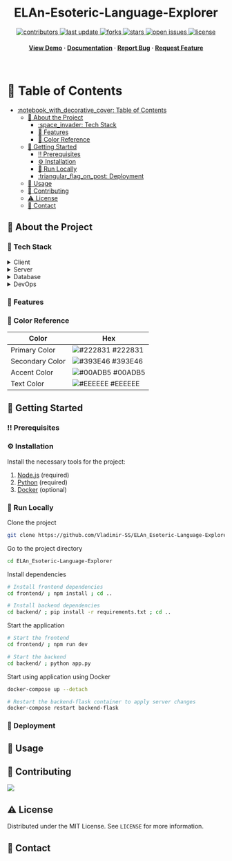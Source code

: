 <div align="center">

  <h1>ELAn-Esoteric-Language-Explorer</h1>

<!-- Badges -->
<p>
  <a href="https://github.com/Vladimir-SS/ELAn_Esoteric-Language-Explorer/graphs/contributors">
    <img src="https://img.shields.io/github/contributors/Vladimir-SS/ELAn_Esoteric-Language-Explorer" alt="contributors" />
  </a>
  <a href="">
    <img src="https://img.shields.io/github/last-commit/Vladimir-SS/ELAn_Esoteric-Language-Explorer" alt="last update" />
  </a>
  <a href="https://github.com/Vladimir-SS/ELAn_Esoteric-Language-Explorer/network/members">
    <img src="https://img.shields.io/github/forks/Vladimir-SS/ELAn_Esoteric-Language-Explorer" alt="forks" />
  </a>
  <a href="https://github.com/Vladimir-SS/ELAn_Esoteric-Language-Explorer/stargazers">
    <img src="https://img.shields.io/github/stars/Vladimir-SS/ELAn_Esoteric-Language-Explorer" alt="stars" />
  </a>
  <a href="https://github.com/Vladimir-SS/ELAn_Esoteric-Language-Explorer/issues/">
    <img src="https://img.shields.io/github/issues/Vladimir-SS/ELAn_Esoteric-Language-Explorer" alt="open issues" />
  </a>
  <a href="https://github.com/Vladimir-SS/ELAn_Esoteric-Language-Explorer/blob/master/LICENSE">
    <img src="https://img.shields.io/github/license/Vladimir-SS/ELAn_Esoteric-Language-Explorer.svg" alt="license" />
  </a>
</p>

<h4>
    <a href="https://github.com/Vladimir-SS/ELAn_Esoteric-Language-Explorer/">View Demo</a>
  <span> · </span>
    <a href="https://github.com/Vladimir-SS/ELAn_Esoteric-Language-Explorer">Documentation</a>
  <span> · </span>
    <a href="https://github.com/Vladimir-SS/ELAn_Esoteric-Language-Explorer/issues/">Report Bug</a>
  <span> · </span>
    <a href="https://github.com/Vladimir-SS/ELAn_Esoteric-Language-Explorer/issues/">Request Feature</a>
  </h4>
</div>

<br />

<!-- Table of Contents -->
# :notebook_with_decorative_cover: Table of Contents

- [:notebook\_with\_decorative\_cover: Table of Contents](#notebook_with_decorative_cover-table-of-contents)
  - [:star2: About the Project](#star2-about-the-project)
    - [:space\_invader: Tech Stack](#space_invader-tech-stack)
    - [:dart: Features](#dart-features)
    - [:art: Color Reference](#art-color-reference)
  - [:toolbox: Getting Started](#toolbox-getting-started)
    - [:bangbang: Prerequisites](#bangbang-prerequisites)
    - [:gear: Installation](#gear-installation)
    - [:running: Run Locally](#running-run-locally)
    - [:triangular\_flag\_on\_post: Deployment](#triangular_flag_on_post-deployment)
  - [:eyes: Usage](#eyes-usage)
  - [:wave: Contributing](#wave-contributing)
  - [:warning: License](#warning-license)
  - [:handshake: Contact](#handshake-contact)



<!-- About the Project -->
## :star2: About the Project


<!-- Screenshots -->
<!-- ### :camera: Screenshots

<div align="center">
  <img src="https://placehold.co/600x400?text=Your+Screenshot+here" alt="screenshot" />
</div> -->


<!-- TechStack -->
### :space_invader: Tech Stack

<details>
  <summary>Client</summary>
  <ul>
    <li><a href="https://www.typescriptlang.org/">Typescript</a></li>
    <li><a href="https://reactjs.org/">React.js</a></li>
    <li><a href="https://vitejs.dev/">Vite</a></li>
  </ul>
</details>

<details>
  <summary>Server</summary>
  <ul>
    <!-- Flask> -->
    <li><a href="https://flask.palletsprojects.com/en/stable/">Flask</a></li>
  </ul>
</details>

<details>
<summary>Database</summary>
  <ul>
    <li><a href="https://jena.apache.org/documentation/fuseki2/">Apache Jena Fuseki</a></li>
  </ul>
</details>

<details>
<summary>DevOps</summary>
  <ul>
    <li><a href="https://www.docker.com/">Docker</a></li>
  </ul>
</details>

<!-- Features -->
### :dart: Features

<!-- - Feature 1
- Feature 2
- Feature 3 -->

<!-- Color Reference -->
### :art: Color Reference

| Color           | Hex                                                              |
| --------------- | ---------------------------------------------------------------- |
| Primary Color   | ![#222831](https://via.placeholder.com/10/222831?text=+) #222831 |
| Secondary Color | ![#393E46](https://via.placeholder.com/10/393E46?text=+) #393E46 |
| Accent Color    | ![#00ADB5](https://via.placeholder.com/10/00ADB5?text=+) #00ADB5 |
| Text Color      | ![#EEEEEE](https://via.placeholder.com/10/EEEEEE?text=+) #EEEEEE |


<!-- Env Variables -->
<!-- ### :key: Environment Variables

To run this project, you will need to add the following environment variables to your .env file

`API_KEY`

`ANOTHER_API_KEY` -->

<!-- Getting Started -->
## 	:toolbox: Getting Started

<!-- Prerequisites -->
### :bangbang: Prerequisites

<!-- Installation -->
### :gear: Installation

Install the necessary tools for the project:

1. [Node.js](https://nodejs.org/) (required)
2. [Python](https://www.python.org/) (required)
3. [Docker](https://www.docker.com/) (optional)

<!-- Running Tests -->
<!-- ### :test_tube: Running Tests

To run tests, run the following command

```bash
  yarn test test
``` -->

<!-- Run Locally -->
### :running: Run Locally

Clone the project

```bash
git clone https://github.com/Vladimir-SS/ELAn_Esoteric-Language-Explorer.git
```

Go to the project directory

```bash
cd ELAn_Esoteric-Language-Explorer
```

Install dependencies

```bash
# Install frontend dependencies
cd frontend/ ; npm install ; cd ..

# Install backend dependencies
cd backend/ ; pip install -r requirements.txt ; cd ..
```

Start the application

```bash
# Start the frontend
cd frontend/ ; npm run dev

# Start the backend
cd backend/ ; python app.py
```

Start using application using Docker

```bash
docker-compose up --detach

# Restart the backend-flask container to apply server changes
docker-compose restart backend-flask
```

<!-- Deployment -->
### :triangular_flag_on_post: Deployment

<!-- To deploy this project run

```bash
  yarn deploy
``` -->


<!-- Usage -->
## :eyes: Usage

<!-- Use this space to tell a little more about your project and how it can be used. Show additional screenshots, code samples, demos or link to other resources.


```javascript
import Component from 'my-project'

function App() {
  return <Component />
}
``` -->

<!-- Roadmap -->
<!-- ## :compass: Roadmap

* [x] Todo 1
* [ ] Todo 2 -->


<!-- Contributing -->
## :wave: Contributing

<a href="https://github.com/Vladimir-SS/ELAn_Esoteric-Language-Explorer/graphs/contributors">
  <img src="https://contrib.rocks/image?repo=Vladimir-SS/ELAn_Esoteric-Language-Explorer" />
</a>

<!-- Code of Conduct -->
<!-- ### :scroll: Code of Conduct

Please read the [Code of Conduct](https://github.com/Vladimir-SS/ELAn_Esoteric-Language-Explorer/blob/master/CODE_OF_CONDUCT.md) -->

<!-- FAQ -->
<!-- ## :grey_question: FAQ

- Question 1

  + Answer 1

- Question 2

  + Answer 2 -->


<!-- License -->
## :warning: License

Distributed under the MIT License. See `LICENSE` for more information.


<!-- Contact -->
## :handshake: Contact

<!-- Your Name - email@email_client.com -->


<!-- Acknowledgments -->
<!-- ## :gem: Acknowledgements -->


